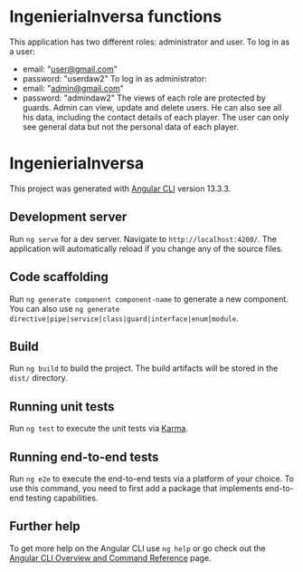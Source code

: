 # IngenieriaInversa functions
This application has two different roles: administrator and user.
To log in as a user:
- email: "user@gmail.com"
- password: "userdaw2"
To log in as administrator:
- email: "admin@gmail.com"
- password: "admindaw2"
The views of each role are protected by guards. Admin can view, update and delete users. He can also see all his data, including the contact details of each player. The user can only see general data but not the personal data of each player.

# IngenieriaInversa

This project was generated with [Angular CLI](https://github.com/angular/angular-cli) version 13.3.3.

## Development server

Run `ng serve` for a dev server. Navigate to `http://localhost:4200/`. The application will automatically reload if you change any of the source files.

## Code scaffolding

Run `ng generate component component-name` to generate a new component. You can also use `ng generate directive|pipe|service|class|guard|interface|enum|module`.

## Build

Run `ng build` to build the project. The build artifacts will be stored in the `dist/` directory.

## Running unit tests

Run `ng test` to execute the unit tests via [Karma](https://karma-runner.github.io).

## Running end-to-end tests

Run `ng e2e` to execute the end-to-end tests via a platform of your choice. To use this command, you need to first add a package that implements end-to-end testing capabilities.

## Further help

To get more help on the Angular CLI use `ng help` or go check out the [Angular CLI Overview and Command Reference](https://angular.io/cli) page.
